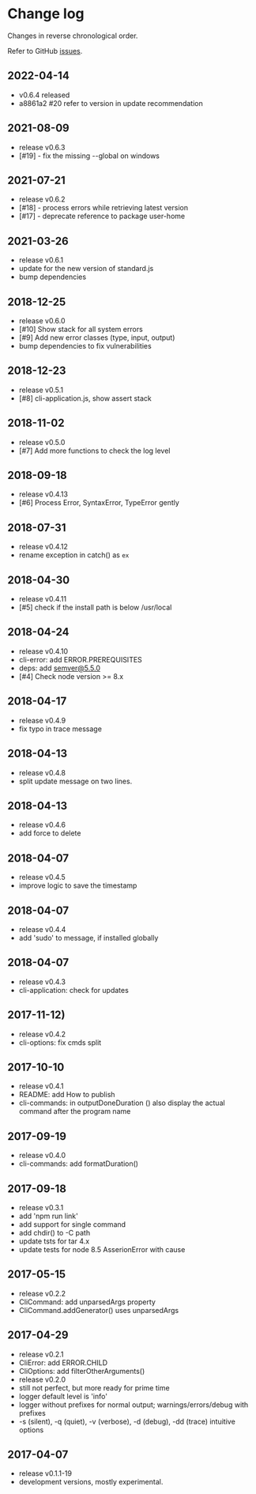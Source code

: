 # Change log

Changes in reverse chronological order.

Refer to GitHub [issues](https://github.com/xpack/cli-start-options-js/issues/).

## 2022-04-14

- v0.6.4 released
- a8861a2 #20 refer to version in update recommendation

## 2021-08-09

- release v0.6.3
- [#19] - fix the missing --global on windows

## 2021-07-21

- release v0.6.2
- [#18] - process errors while retrieving latest version
- [#17] - deprecate reference to package user-home

## 2021-03-26

- release v0.6.1
- update for the new version of standard.js
- bump dependencies

## 2018-12-25

- release v0.6.0
- [#10] Show stack for all system errors
- [#9] Add new error classes (type, input, output)
- bump dependencies to fix vulnerabilities

## 2018-12-23

- release v0.5.1
- [#8] cli-application.js, show assert stack

## 2018-11-02

- release v0.5.0
- [#7] Add more functions to check the log level

## 2018-09-18

- release v0.4.13
- [#6] Process Error, SyntaxError, TypeError gently

## 2018-07-31

- release v0.4.12
- rename exception in catch() as `ex`

## 2018-04-30

- release v0.4.11
- [#5] check if the install path is below /usr/local

## 2018-04-24

- release v0.4.10
- cli-error: add ERROR.PREREQUISITES
- deps: add semver@5.5.0
- [#4] Check node version >= 8.x

## 2018-04-17

- release v0.4.9
- fix typo in trace message

## 2018-04-13

- release v0.4.8
- split update message on two lines.

## 2018-04-13

- release v0.4.6
- add force to delete

## 2018-04-07

- release v0.4.5
- improve logic to save the timestamp

## 2018-04-07

- release v0.4.4
- add 'sudo' to message, if installed globally

## 2018-04-07

- release v0.4.3
- cli-application: check for updates

## 2017-11-12)

- release v0.4.2
- cli-options: fix cmds split

## 2017-10-10

- release v0.4.1
- README: add How to publish
- cli-commands: in outputDoneDuration () also display the actual command after the program name

## 2017-09-19

- release v0.4.0
- cli-commands: add formatDuration()

## 2017-09-18

- release v0.3.1
- add 'npm run link'
- add support for single command
- add chdir() to -C path
- update tsts for tar 4.x
- update tests for node 8.5 AsserionError with cause

## 2017-05-15

- release v0.2.2
- CliCommand: add unparsedArgs property
- CliCommand.addGenerator() uses unparsedArgs

## 2017-04-29

- release v0.2.1
- CliError: add ERROR.CHILD
- CliOptions: add filterOtherArguments()
- release v0.2.0
- still not perfect, but more ready for prime time
- logger default level is 'info'
- logger without prefixes for normal output; warnings/errors/debug with prefixes
- -s (silent), -q (quiet), -v (verbose), -d (debug), -dd (trace) intuitive options

## 2017-04-07

- release v0.1.1-19
- development versions, mostly experimental.
